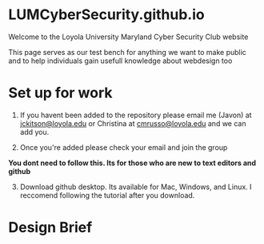 # LUMCyberSecurity.github.io

Welcome to the Loyola University Maryland Cyber Security Club website

This page serves as our test bench for anything we want to make public and to help individuals gain usefull knowledge about webdesign too

# Set up for work
  1. If you havent been added to the repository please email me (Javon) at jckitson@loyola.edu or Christina at cmrusso@loyola.edu   and we can add you.
  
  2. Once you're added please check your email and join the group
  
   __You dont need to follow this. Its for those who are new to text editors and github__
  
  3. Download github desktop. Its available for Mac, Windows, and Linux. I reccomend following the tutorial after you download.
  

# Design Brief
